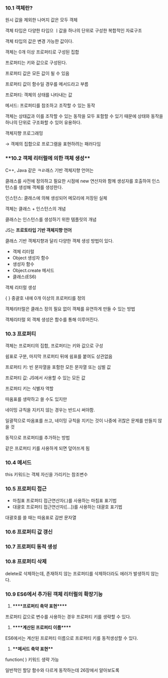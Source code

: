 ### 10.1 객체란?

원시 값을 제외한 나머지 값은 모두 객체

객체 타입은 다양한 타입으 ㅣ값을 하나의 단위로 구성한 복합적인 자료구조

객체 타입의 값은 변경 가능한 값이다.

객체는 0개 이상 프로퍼티로 구성된 집합

프로퍼티는 키와 값으로 구성된다.

프로퍼티 값은 모든 값이 될 수 있음

프로퍼티 값이 함수일 경우를 메서드라고 부름

프로퍼티: 객체의 상태를 나타내는 값

메서드: 프로퍼티를 참조하고 조작할 수 있는 동작

객체는 상태값과 이를 조작할 수 있는 동작을 모두 포함할 수 있기 때문에 상태와 동작을 하나의 단위로 구조화할 수 있어 유용하다.

객체지향 프로그래밍

→ 객체의 집합으로 프로그램을 표현하려는 패러다임

### ******************************************\*\*******************************************10.2 객체 리터럴에 의한 객체 생성******************************************\*\*******************************************

C++, Java 같은 ㅋㄹ래스 기반 객체지향 언어는

클래스를 사전에 정의하고 필요한 시점에 new 연산자와 함께 생성자를 호출하여 인스턴스를 생성해 객체를 생성한다.

인스턴스: 클래스에 의해 생성되어 메모리에 저장된 실체

객체는 클래스 + 인스턴스의 개념

클래스는 인스턴스를 생성하기 위한 템플릿의 개념

JS는 **프로토타입 기반 객체지향 언어**

클래스 기반 객체지향과 달리 다양한 객체 생성 방법이 있다.

- 객체 리터럴
- Object 생성자 함수
- 생성자 함수
- Object.create 메서드
- 클래스(ES6)

객체 리터럴 생성

{ } 중괄호 내에 0개 이상의 프로퍼티를 정의

객체리터럴은 클래스 정의 필요 없이 객체를 유연하게 만들 수 있는 방법

객체리터럴 외 객체 생성은 함수를 통해 이루어진다.

### 10.3 프로퍼티

객체는 프로퍼티의 집합, 프로퍼티는 키와 값으로 구성

쉼표로 구분, 마지막 프로퍼티 뒤에 쉼표를 붙여도 상관없음

프로퍼티 키: 빈 문자열을 포함한 모든 문자열 또는 심벌 값

프로퍼티 값: JS에서 사용할 수 있는 모든 값

프로퍼티 키는 식별자 역할

따옴표를 생략하고 쓸 수도 있지만

네이밍 규칙을 지키지 않는 경우는 반드시 써야함.

일괄적으로 따옴표를 쓰고, 네이밍 규칙을 지키는 것이 나중에 귀찮은 문제를 만들지 않을 것

동적으로 프로퍼티를 추가하는 방법

같은 프로퍼티 키를 사용하게 되면 덮어쓰게 됨

### 10.4 메서드

this 키워드는 객체 자신을 가리키는 참조변수

### 10.5 프로퍼티 접근

- 마침표 프로퍼티 접근연산자(.)를 사용하는 마침표 표기법
- 대괄호 프로퍼티 접근연산자([…])를 사용하는 대괄호 표기법

대괄호를 쓸 때는 따옴표로 감싼 문자열

### 10.6 프로퍼티 값 갱신

### 10.7 프로퍼티 동적 생성

### 10.8 프로퍼티 삭제

delete로 삭제하는데, 존재하지 않는 프로퍼티를 삭제하더라도 에러가 발생하지 않는다.

### 10.9 ES6에서 추가된 객체 리터럴의 확장기능

1. **\*\*\*\***프로퍼티 축약 표현**\*\*\*\***

프로퍼티 값으로 변수를 사용하는 경우 프로퍼티 키를 생략할 수 있다.

1. ************************\*\*\*\*************************계산된 프로퍼티 이름************************\*\*\*\*************************

ES6에서는 계산된 프로퍼티 이름으로 프로퍼티 키를 동적생성할 수 있다.

1. ********************\*\*********************메서드 축약 표현********************\*\*********************

function( ) 키워드 생략 가능

일반적인 할당 함수와 다르게 동작하는데 26장에서 알아보도록
